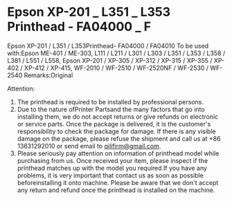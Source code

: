# Epson XP-201 _ L351 _ L353 Printhead - FA04000 _ F

Epson XP-201 / L351 / L353Printhead- FA04000 / FA04010
To be used with:Epson ME-401 / ME-303, L111 / L211 / L301 / L303 / L351 / L353 / L358 / L381 / L551 / L558, Epson XP-201 / XP-305 / XP-312 / XP-315 / XP-355 / XP-402 / XP-412 / XP-415, WF-2010 / WF-2510 / WF-2520NF / WF-2530 / WF-2540
Remarks:Original

Attention:
1. The printhead is required to be installed by professional persons.
2. Due to the nature ofPrinter Partsand the many factors that go into installing them, we do not accept returns or give refunds on electronic or service parts. Once the package is delivered, it is the customer's responsibility to check the package for damage. If there is any visible damage on the package, please refuse the shipment and call us at +86 13631292010 or send email to qilifirm@gmail.com.
3. Please seriously pay attention on information of printhead model while purchasing from us. Once received your item, please inspect if the printhead matches up with the model you required.If you have any problems, it is very important that contact us as soon as possible beforeinstalling it onto machine. Please be aware that we don't accept any return and refund once the printhead is installed on the machine.
